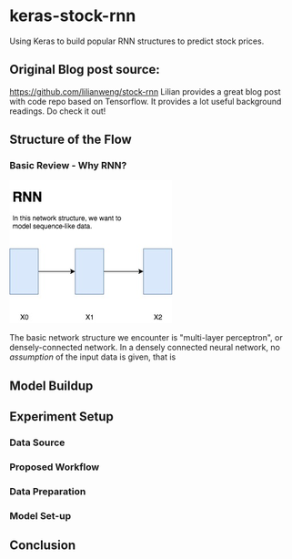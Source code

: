 # keras-stock-rnn
Using Keras to build popular RNN structures to predict stock prices.

## Original Blog post source:
https://github.com/lilianweng/stock-rnn Lilian provides a great blog post with code repo based on Tensorflow. It provides a lot useful background readings. Do check it out!

## Structure of the Flow
### Basic Review - Why RNN?
![alt text](RNN_Structure.jpg "A simplified version of RNN")


The basic network structure we encounter is "multi-layer perceptron", or densely-connected network. In a densely connected neural network, no _assumption_ of the input data is given, that is  
## Model Buildup

## Experiment Setup
### Data Source
### Proposed Workflow
### Data Preparation
### Model Set-up
## Conclusion
